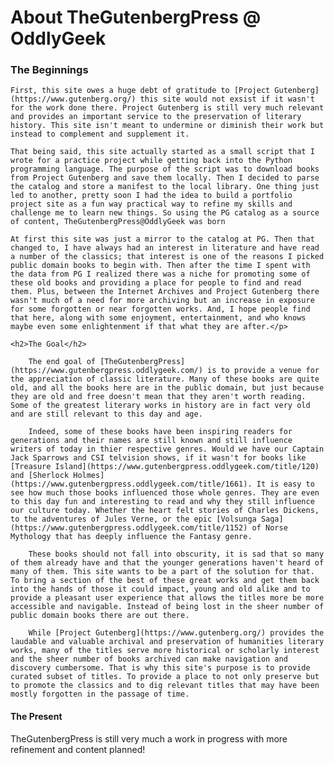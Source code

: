  <h1>About TheGutenbergPress @ OddlyGeek</h1>
 <section>
    <h3>The Beginnings</h3>

    First, this site owes a huge debt of gratitude to [Project Gutenberg](https://www.gutenberg.org/) this site would not exsist if it wasn't for the work done there. Project Gutenberg is still very much relevant and provides an important service to the preservation of literary history. This site isn't meant to undermine or diminish their work but instead to complement and supplement it.

    That being said, this site actually started as a small script that I wrote for a practice project while getting back into the Python programming language. The purpose of the script was to download books from Project Gutenberg and save them locally. Then I decided to parse the catalog and store a manifest to the local library. One thing just led to another, pretty soon I had the idea to build a portfolio project site as a fun way practical way to refine my skills and challenge me to learn new things. So using the PG catalog as a source of content, TheGutenbergPress@OddlyGeek was born
    
    At first this site was just a mirror to the catalog at PG. Then that changed to, I have always had an interest in literature and have read a number of the classics; that interest is one of the reasons I picked public domain books to begin with. Then after the time I spent with the data from PG I realized there was a niche for promoting some of these old books and providing a place for people to find and read them. Plus, between the Internet Archives and Project Gutenberg there wasn't much of a need for more archiving but an increase in exposure for some forgotten or near forgotten works. And, I hope people find that here, along with some enjoyment, entertainment, and who knows maybe even some enlightenment if that what they are after.</p>
</section>
 
    <h2>The Goal</h2>

        The end goal of [TheGutenbergPress](https://www.gutenbergpress.oddlygeek.com/) is to provide a venue for the appreciation of classic literature. Many of these books are quite old, and all the books here are in the public domain, but just because they are old and free doesn't mean that they aren't worth reading. Some of the greatest literary works in history are in fact very old and are still relevant to this day and age.

        Indeed, some of these books have been inspiring readers for generations and their names are still known and still influence writers of today in thier respective genres. Would we have our Captain Jack Sparrows and CSI telvision shows, if it wasn't for books like [Treasure Island](https://www.gutenbergpress.oddlygeek.com/title/120) and [Sherlock Holmes](https://www.gutenbergpress.oddlygeek.com/title/1661). It is easy to see how much those books influenced those whole genres. They are even to this day fun and interesting to read and why they still influence our culture today. Whether the heart felt stories of Charles Dickens, to the adventures of Jules Verne, or the epic [Volsunga Saga](https://www.gutenbergpress.oddlygeek.com/title/1152) of Norse Mythology that has deeply influence the Fantasy genre.    

        These books should not fall into obscurity, it is sad that so many of them already have and that the younger generations haven't heard of many of them. This site wants to be a part of the solution for that. To bring a section of the best of these great works and get them back into the hands of those it could impact, young and old alike and to provide a pleasant user experience that allows the titles more be more accessible and navigable. Instead of being lost in the sheer number of public domain books there are out there.

        While [Project Gutenberg](https://www.gutenberg.org/) provides the laudable and valuable archival and preservation of humanities literary works, many of the titles serve more historical or scholarly interest and the sheer number of books archived can make navigation and discovery cumbersome. That is why this site's purpose is to provide curated subset of titles. To provide a place to not only preserve but to promote the classics and to dig relevant titles that may have been mostly forgotten in the passage of time.
</section>


<section>
    <h4>The Present</h4>
    <p>TheGutenbergPress is still very much a work in progress with more refinement and content planned!</p>
